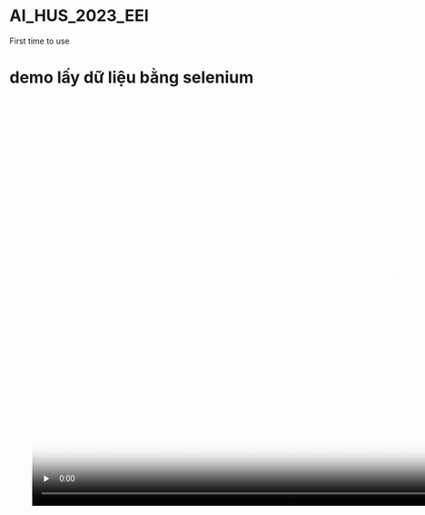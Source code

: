# AI_HUS_2023_EEI
First time to use

<h1> demo lấy dữ liệu bằng selenium</h1>
<figure class="video-player">
  <video preload="none" width="1280" height="720" poster="video.jpg">
    <source src="video.webm" type="video/webm" />
    <source src="https://github.com/paintOfUs/AI_HUS_2023_EEI/blob/main/space%20x%20-%200321%202023-03-19%2022-49-37.mp4" type="video/mp4" />
  </video>
</figure>

